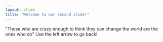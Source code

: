 ```yaml
---
layout: slide
title: "Welcome to our second slide!"
---
```

"Those who are crazy enough to think they can change the world are the ones who do"
Use the left arrow to go back!
